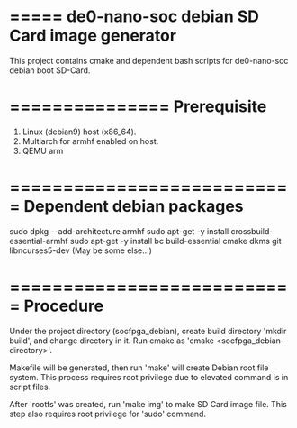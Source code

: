 =====
de0-nano-soc debian SD Card image generator
=====

This project contains cmake and dependent bash scripts for de0-nano-soc debian boot SD-Card.

===============
 Prerequisite
===============

1. Linux (debian9) host (x86_64).
2. Multiarch for armhf enabled on host.
3. QEMU arm

===========================
 Dependent debian packages 
===========================

sudo dpkg --add-architecture armhf
sudo apt-get -y install crossbuild-essential-armhf
sudo apt-get -y install bc build-essential cmake dkms git libncurses5-dev
(May be some else...)

===========================
 Procedure
===========================

Under the project directory (socfpga_debian), create build directory 'mkdir build', and change directory in it.
Run cmake as 'cmake <socfpga_debian-directory>'.  

Makefile will be generated, then run 'make' will create Debian root file system.  This process requires root privilege due to elevated command is in script files.

After 'rootfs' was created, run 'make img' to make SD Card image file.  This step also requires root privilege for 'sudo' command.

